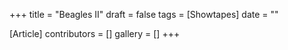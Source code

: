 +++
title = "Beagles II"
draft = false
tags = [Showtapes]
date = ""

[Article]
contributors = []
gallery = []
+++